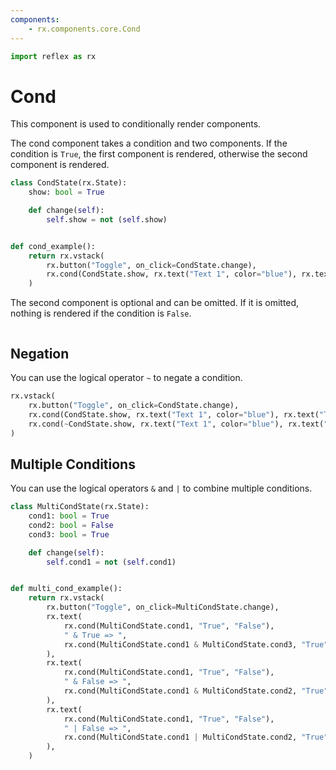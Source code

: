 ```yaml
---
components:
    - rx.components.core.Cond
---
```


```python exec
import reflex as rx
```

# Cond

This component is used to conditionally render components.

The cond component takes a condition and two components.
If the condition is `True`, the first component is rendered, otherwise the second component is rendered.

```python demo exec
class CondState(rx.State):
    show: bool = True

    def change(self):
        self.show = not (self.show)


def cond_example():
    return rx.vstack(
        rx.button("Toggle", on_click=CondState.change),
        rx.cond(CondState.show, rx.text("Text 1", color="blue"), rx.text("Text 2", color="red")),
    )
```

The second component is optional and can be omitted.
If it is omitted, nothing is rendered if the condition is `False`.


```md video https://youtube.com/embed/ITOZkzjtjUA?start=6040&end=6463
```

## Negation

You can use the logical operator `~` to negate a condition.

```python
rx.vstack(
    rx.button("Toggle", on_click=CondState.change),
    rx.cond(CondState.show, rx.text("Text 1", color="blue"), rx.text("Text 2", color="red")),
    rx.cond(~CondState.show, rx.text("Text 1", color="blue"), rx.text("Text 2", color="red")),
)
```

## Multiple Conditions

You can use the logical operators `&` and `|` to combine multiple conditions.

```python demo exec
class MultiCondState(rx.State):
    cond1: bool = True
    cond2: bool = False
    cond3: bool = True

    def change(self):
        self.cond1 = not (self.cond1)


def multi_cond_example():
    return rx.vstack(
        rx.button("Toggle", on_click=MultiCondState.change),
        rx.text(
            rx.cond(MultiCondState.cond1, "True", "False"), 
            " & True => ", 
            rx.cond(MultiCondState.cond1 & MultiCondState.cond3, "True", "False"),
        ),
        rx.text(
            rx.cond(MultiCondState.cond1, "True", "False"), 
            " & False => ", 
            rx.cond(MultiCondState.cond1 & MultiCondState.cond2, "True", "False"),
        ),  
        rx.text(
            rx.cond(MultiCondState.cond1, "True", "False"), 
            " | False => ", 
            rx.cond(MultiCondState.cond1 | MultiCondState.cond2, "True", "False"),
        ),
    )
```
